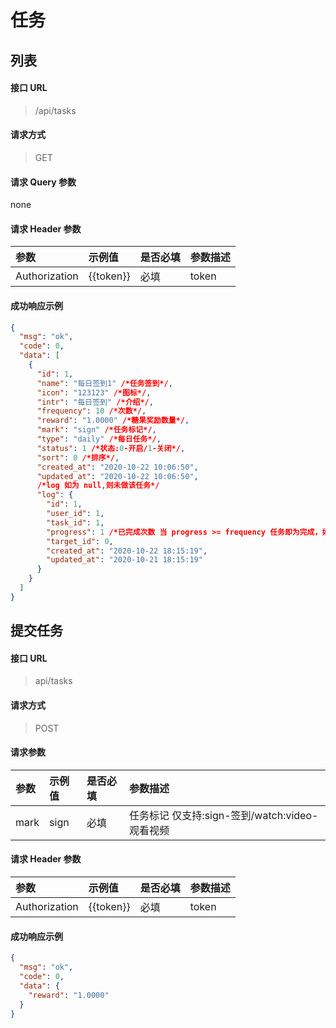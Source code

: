 # 任务

## 列表

#### 接口 URL

> /api/tasks

#### 请求方式

> GET

#### 请求 Query 参数

none

#### 请求 Header 参数

| 参数          | 示例值    | 是否必填 | 参数描述 |
| :------------ | :-------- | :------- | :------- |
| Authorization | {{token}} | 必填     | token    |

#### 成功响应示例

```json
{
  "msg": "ok",
  "code": 0,
  "data": [
    {
      "id": 1,
      "name": "每日签到1" /*任务签到*/,
      "icon": "123123" /*图标*/,
      "intr": "每日签到" /*介绍*/,
      "frequency": 10 /*次数*/,
      "reward": "1.0000" /*糖果奖励数量*/,
      "mark": "sign" /*任务标记*/,
      "type": "daily" /*每日任务*/,
      "status": 1 /*状态:0-开启/1-关闭*/,
      "sort": 0 /*排序*/,
      "created_at": "2020-10-22 10:06:50",
      "updated_at": "2020-10-22 10:06:50",
      /*log 如为 null,则未做该任务*/
      "log": {
        "id": 1,
        "user_id": 1,
        "task_id": 1,
        "progress": 1 /*已完成次数 当 progress >= frequency 任务即为完成，如未完成剩余次数计算 frequency - progress*/,
        "target_id": 0,
        "created_at": "2020-10-22 18:15:19",
        "updated_at": "2020-10-21 18:15:19"
      }
    }
  ]
}
```

## 提交任务

#### 接口 URL

> api/tasks

#### 请求方式

> POST

#### 请求参数

| 参数 | 示例值 | 是否必填 | 参数描述                                       |
| :--- | :----- | :------- | :--------------------------------------------- |
| mark | sign   | 必填     | 任务标记 仅支持:sign-签到/watch:video-观看视频 |

#### 请求 Header 参数

| 参数          | 示例值    | 是否必填 | 参数描述 |
| :------------ | :-------- | :------- | :------- |
| Authorization | {{token}} | 必填     | token    |

#### 成功响应示例

```json
{
  "msg": "ok",
  "code": 0,
  "data": {
    "reward": "1.0000"
  }
}
```
